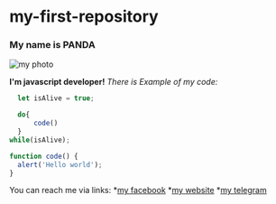 # my-first-repository

### My name is PANDA

![my photo]([https://upload.wikimedia.org/wikipedia/commons/9/90/Giant_Panda_2.JPG](https://upload.wikimedia.org/wikipedia/commons/0/0e/Atlanta_Zoo_Panda.jpg))


**I'm javascript developer!**
*There is Example of my code:*
```javascript
  let isAlive = true;

  do{
      code()
  }
while(isAlive);

function code() {
  alert('Hello world');
}
```

You can reach me via links:
*[my facebook](https://github.com/)
*[my website](https://github.com/)
*[my telegram](https://github.com/)
